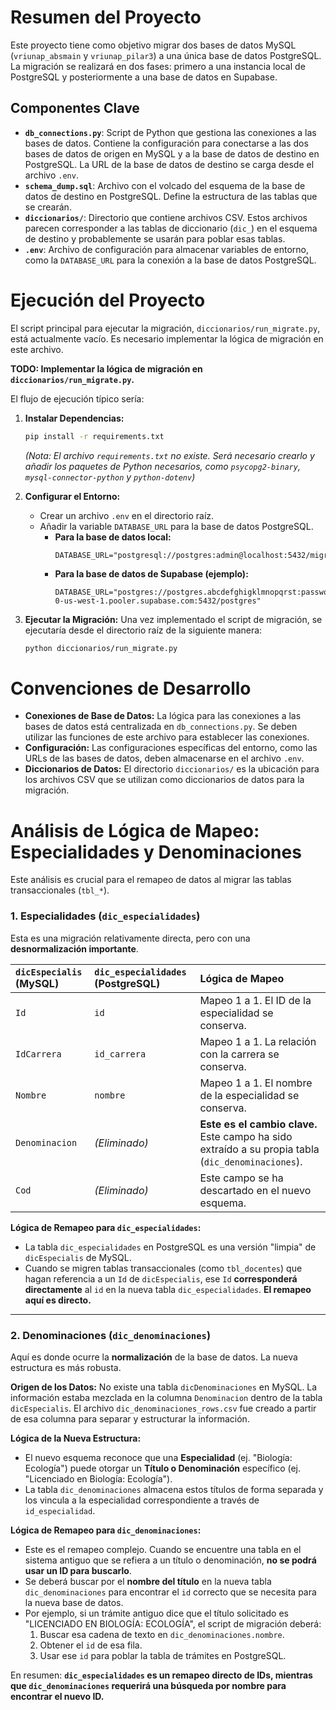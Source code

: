 # Resumen del Proyecto

Este proyecto tiene como objetivo migrar dos bases de datos MySQL (`vriunap_absmain` y `vriunap_pilar3`) a una única base de datos PostgreSQL. La migración se realizará en dos fases: primero a una instancia local de PostgreSQL y posteriormente a una base de datos en Supabase.

## Componentes Clave

*   **`db_connections.py`**: Script de Python que gestiona las conexiones a las bases de datos. Contiene la configuración para conectarse a las dos bases de datos de origen en MySQL y a la base de datos de destino en PostgreSQL. La URL de la base de datos de destino se carga desde el archivo `.env`.
*   **`schema_dump.sql`**: Archivo con el volcado del esquema de la base de datos de destino en PostgreSQL. Define la estructura de las tablas que se crearán.
*   **`diccionarios/`**: Directorio que contiene archivos CSV. Estos archivos parecen corresponder a las tablas de diccionario (`dic_`) en el esquema de destino y probablemente se usarán para poblar esas tablas.
*   **`.env`**: Archivo de configuración para almacenar variables de entorno, como la `DATABASE_URL` para la conexión a la base de datos PostgreSQL.

# Ejecución del Proyecto

El script principal para ejecutar la migración, `diccionarios/run_migrate.py`, está actualmente vacío. Es necesario implementar la lógica de migración en este archivo.

**TODO: Implementar la lógica de migración en `diccionarios/run_migrate.py`.**

El flujo de ejecución típico sería:

1.  **Instalar Dependencias:**
    ```bash
    pip install -r requirements.txt
    ```
    *(Nota: El archivo `requirements.txt` no existe. Será necesario crearlo y añadir los paquetes de Python necesarios, como `psycopg2-binary`, `mysql-connector-python` y `python-dotenv`)*

2.  **Configurar el Entorno:**
    *   Crear un archivo `.env` en el directorio raíz.
    *   Añadir la variable `DATABASE_URL` para la base de datos PostgreSQL.
        *   **Para la base de datos local:**
            ```
            DATABASE_URL="postgresql://postgres:admin@localhost:5432/migracion"
            ```
        *   **Para la base de datos de Supabase (ejemplo):**
            ```
            DATABASE_URL="postgres://postgres.abcdefghigklmnopqrst:password@aws-0-us-west-1.pooler.supabase.com:5432/postgres"
            ```

3.  **Ejecutar la Migración:**
    Una vez implementado el script de migración, se ejecutaría desde el directorio raíz de la siguiente manera:
    ```bash
    python diccionarios/run_migrate.py
    ```

# Convenciones de Desarrollo

*   **Conexiones de Base de Datos:** La lógica para las conexiones a las bases de datos está centralizada en `db_connections.py`. Se deben utilizar las funciones de este archivo para establecer las conexiones.
*   **Configuración:** Las configuraciones específicas del entorno, como las URLs de las bases de datos, deben almacenarse en el archivo `.env`.
*   **Diccionarios de Datos:** El directorio `diccionarios/` es la ubicación para los archivos CSV que se utilizan como diccionarios de datos para la migración.

# Análisis de Lógica de Mapeo: Especialidades y Denominaciones

Este análisis es crucial para el remapeo de datos al migrar las tablas transaccionales (`tbl_*`).

### 1. Especialidades (`dic_especialidades`)

Esta es una migración relativamente directa, pero con una **desnormalización importante**.

| `dicEspecialis` (MySQL) | `dic_especialidades` (PostgreSQL) | Lógica de Mapeo |
| :--- | :--- | :--- |
| `Id` | `id` | Mapeo 1 a 1. El ID de la especialidad se conserva. |
| `IdCarrera` | `id_carrera` | Mapeo 1 a 1. La relación con la carrera se conserva. |
| `Nombre` | `nombre` | Mapeo 1 a 1. El nombre de la especialidad se conserva. |
| `Denominacion` | *(Eliminado)* | **Este es el cambio clave.** Este campo ha sido extraído a su propia tabla (`dic_denominaciones`). |
| `Cod` | *(Eliminado)* | Este campo se ha descartado en el nuevo esquema. |

**Lógica de Remapeo para `dic_especialidades`:**
*   La tabla `dic_especialidades` en PostgreSQL es una versión "limpia" de `dicEspecialis` de MySQL.
*   Cuando se migren tablas transaccionales (como `tbl_docentes`) que hagan referencia a un `Id` de `dicEspecialis`, ese `Id` **corresponderá directamente** al `id` en la nueva tabla `dic_especialidades`. **El remapeo aquí es directo.**

---

### 2. Denominaciones (`dic_denominaciones`)

Aquí es donde ocurre la **normalización** de la base de datos. La nueva estructura es más robusta.

**Origen de los Datos:**
No existe una tabla `dicDenominaciones` en MySQL. La información estaba mezclada en la columna `Denominacion` dentro de la tabla `dicEspecialis`. El archivo `dic_denominaciones_rows.csv` fue creado a partir de esa columna para separar y estructurar la información.

**Lógica de la Nueva Estructura:**
*   El nuevo esquema reconoce que una **Especialidad** (ej. "Biología: Ecología") puede otorgar un **Título o Denominación** específico (ej. "Licenciado en Biología: Ecología").
*   La tabla `dic_denominaciones` almacena estos títulos de forma separada y los vincula a la especialidad correspondiente a través de `id_especialidad`.

**Lógica de Remapeo para `dic_denominaciones`:**
*   Este es el remapeo complejo. Cuando se encuentre una tabla en el sistema antiguo que se refiera a un título o denominación, **no se podrá usar un ID para buscarlo**.
*   Se deberá buscar por el **nombre del título** en la nueva tabla `dic_denominaciones` para encontrar el `id` correcto que se necesita para la nueva base de datos.
*   Por ejemplo, si un trámite antiguo dice que el título solicitado es "LICENCIADO EN BIOLOGÍA: ECOLOGÍA", el script de migración deberá:
    1.  Buscar esa cadena de texto en `dic_denominaciones.nombre`.
    2.  Obtener el `id` de esa fila.
    3.  Usar ese `id` para poblar la tabla de trámites en PostgreSQL.

En resumen: **`dic_especialidades` es un remapeo directo de IDs, mientras que `dic_denominaciones` requerirá una búsqueda por nombre para encontrar el nuevo ID.**
